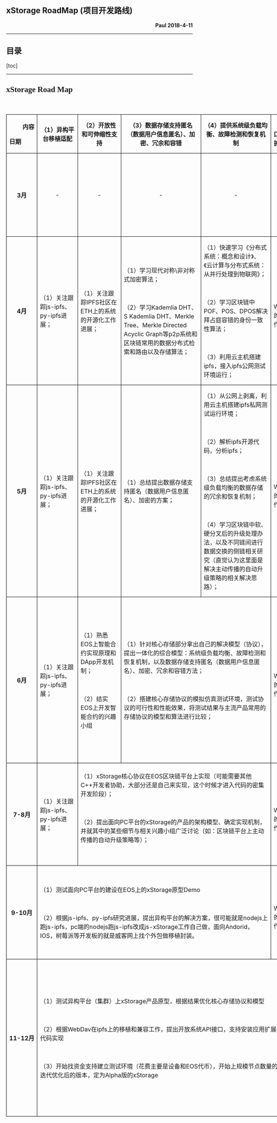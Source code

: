 ## xStorage RoadMap (项目开发路线)

**<p align="right">Paul 2018-4-11</p>**
 
***
## 目录
[toc]
***

## <p class=MsoTitle><span lang=EN-US style='text-align:center;font-family:方正小标宋简体'>xStorage Road Map</span></p>

<p class=MsoNormal align=right style='text-align:right'><span lang=EN-US>&nbsp;</span></p>

<div align=center>

<table class=MsoTableGrid border=1 cellspacing=0 cellpadding=0 width=0
 style='width:766.55pt;border-collapse:collapse;border:none'>
 <thead>
  <tr style='page-break-inside:avoid;height:31.75pt'>
   <td width=75 style='width:56.45pt;border:solid windowtext 1.0pt;padding:
   0cm 5.4pt 0cm 5.4pt;height:31.75pt'>
   <p class=MsoNormal align=right style='text-align:right'><b>内容</b></p>
   <p class=MsoNormal><b>日期</b></p>
   </td>
   <td width=104 style='width:78.0pt;border:solid windowtext 1.0pt;border-left:
   none;padding:0cm 5.4pt 0cm 5.4pt;height:31.75pt'>
   <p class=MsoNormal align=center style='text-align:center'><b>（<span
   lang=EN-US>1</span>）异构平台移植适配</b></p>
   </td>
   <td width=113 style='width:3.0cm;border:solid windowtext 1.0pt;border-left:
   none;padding:0cm 5.4pt 0cm 5.4pt;height:31.75pt'>
   <p class=MsoNormal align=center style='text-align:center'><b>（<span
   lang=EN-US>2</span>）开放性和可伸缩性支持</b></p>
   </td>
   <td width=227 style='width:6.0cm;border:solid windowtext 1.0pt;border-left:
   none;padding:0cm 5.4pt 0cm 5.4pt;height:31.75pt'>
   <p class=MsoNormal align=center style='text-align:center'><b>（<span
   lang=EN-US>3</span>）数据存储支持匿名（数据用户信息匿名）、加密、冗余和容错</b></p>
   </td>
   <td width=198 style='width:148.8pt;border:solid windowtext 1.0pt;border-left:
   none;padding:0cm 5.4pt 0cm 5.4pt;height:31.75pt'>
   <p class=MsoNormal align=center style='text-align:center'><b>（<span
   lang=EN-US>4</span>）提供系统级负载均衡、故障检测和恢复机制</b></p>
   </td>
   <td width=142 style='width:106.35pt;border:solid windowtext 1.0pt;
   border-left:none;padding:0cm 5.4pt 0cm 5.4pt;height:31.75pt'>
   <p class=MsoNormal><b>（<span lang=EN-US>5</span>）开放<span lang=EN-US>API</span>接口，支持安装应用扩展</b></p>
   </td>
   <td width=162 style='width:121.8pt;border:solid windowtext 1.0pt;border-left:
   none;padding:0cm 5.4pt 0cm 5.4pt;height:31.75pt'>
   <p class=MsoNormal align=center style='text-align:center'><b>结果<span
   lang=EN-US>/</span>或方案<span lang=EN-US>/</span>或思维<span lang=EN-US>/</span>或成果的物化体现</b></p>
   </td>
  </tr>
 </thead>
 <tr style='page-break-inside:avoid'>
  <td width=75 style='width:56.45pt;border:solid windowtext 1.0pt;border-top:
  none;padding:0cm 5.4pt 0cm 5.4pt'>
  <p class=MsoNormal align=center style='text-align:center'><b><span
  lang=EN-US>3</span>月</b></p>
  </td>
  <td width=104 style='width:78.0pt;border-top:none;border-left:none;
  border-bottom:solid windowtext 1.0pt;border-right:solid windowtext 1.0pt;
  padding:0cm 5.4pt 0cm 5.4pt'>
  <p class=MsoNormal align=center style='text-align:center'><span lang=EN-US>-</span></p>
  </td>
  <td width=113 style='width:3.0cm;border-top:none;border-left:none;border-bottom:
  solid windowtext 1.0pt;border-right:solid windowtext 1.0pt;padding:0cm 5.4pt 0cm 5.4pt'>
  <p class=MsoNormal align=center style='text-align:center'><span lang=EN-US>-</span></p>
  </td>
  <td width=227 style='width:6.0cm;border-top:none;border-left:none;border-bottom:
  solid windowtext 1.0pt;border-right:solid windowtext 1.0pt;padding:0cm 5.4pt 0cm 5.4pt'>
  <p class=MsoNormal align=center style='text-align:center'><span lang=EN-US>-</span></p>
  </td>
  <td width=198 style='width:148.8pt;border-top:none;border-left:none;
  border-bottom:solid windowtext 1.0pt;border-right:solid windowtext 1.0pt;
  padding:0cm 5.4pt 0cm 5.4pt'>
  <p class=MsoNormal align=center style='text-align:center'><span lang=EN-US>-</span></p>
  </td>
  <td width=142 style='width:106.35pt;border-top:none;border-left:none;
  border-bottom:solid windowtext 1.0pt;border-right:solid windowtext 1.0pt;
  padding:0cm 5.4pt 0cm 5.4pt'>
  <p class=MsoNormal align=center style='text-align:center'><span lang=EN-US>-</span></p>
  </td>
  <td width=162 style='width:121.8pt;border-top:none;border-left:none;
  border-bottom:solid windowtext 1.0pt;border-right:solid windowtext 1.0pt;
  padding:0cm 5.4pt 0cm 5.4pt'>
  <p class=MsoNormal align=left style='text-align:left'>（<span lang=EN-US>1</span>）确定了研发<span
  lang=EN-US>xStorage</span>产品构想，并调研相关技术和项目现状，评估必要性与可行性，梳理细化出<span lang=EN-US>xStorage</span>在开源项目的基础上的增量和区别。</p>
  </td>
 </tr>
 <tr style='page-break-inside:avoid'>
  <td width=75 style='width:56.45pt;border:solid windowtext 1.0pt;border-top:
  none;padding:0cm 5.4pt 0cm 5.4pt'>
  <p class=MsoNormal align=center style='text-align:center;layout-grid-mode:
  char'><b><span lang=EN-US>4</span>月</b></p>
  </td>
  <td width=104 style='width:78.0pt;border-top:none;border-left:none;
  border-bottom:solid windowtext 1.0pt;border-right:solid windowtext 1.0pt;
  padding:0cm 5.4pt 0cm 5.4pt'>
  <p class=MsoNormal align=left style='text-align:left;layout-grid-mode:char'>（<span
  lang=EN-US>1</span>）关注跟踪<span lang=EN-US>js-ipfs</span>、<span lang=EN-US>py-ipfs</span>进展；</p>
  </td>
  <td width=113 style='width:3.0cm;border-top:none;border-left:none;border-bottom:
  solid windowtext 1.0pt;border-right:solid windowtext 1.0pt;padding:0cm 5.4pt 0cm 5.4pt'>
  <p class=MsoNormal align=left style='text-align:left;layout-grid-mode:char'>（<span
  lang=EN-US>1</span>）关注跟踪<span lang=EN-US>IPFS</span>社区在<span lang=EN-US>ETH</span>上的系统的开源化工作进展；</p>
  </td>
  <td width=227 style='width:6.0cm;border-top:none;border-left:none;border-bottom:
  solid windowtext 1.0pt;border-right:solid windowtext 1.0pt;padding:0cm 5.4pt 0cm 5.4pt'>
  <p class=MsoNormal align=left style='text-align:left;layout-grid-mode:char'>（<span
  lang=EN-US>1</span>）学习现代对称<span lang=EN-US>\</span>非对称式加密算法；</p>
  <p class=MsoNormal align=left style='text-align:left;layout-grid-mode:char'><span
  lang=EN-US>&nbsp;</span></p>
  <p class=MsoNormal align=left style='text-align:left;layout-grid-mode:char'>（<span
  lang=EN-US>2</span>）学习<span lang=EN-US>Kademlia DHT</span>、<span lang=EN-US>S
  Kademlia DHT</span>、<span lang=EN-US>Merkle Tree</span>、<span lang=EN-US>Merkle
  Directed Acyclic Graph</span>等<span lang=EN-US>p2p</span>系统和区块链常用的数据分布式检索和路由以及存储算法；</p>
  </td>
  <td width=198 style='width:148.8pt;border-top:none;border-left:none;
  border-bottom:solid windowtext 1.0pt;border-right:solid windowtext 1.0pt;
  padding:0cm 5.4pt 0cm 5.4pt'>
  <p class=MsoNormal align=left style='text-align:left;layout-grid-mode:char'>（<span
  lang=EN-US>1</span>）快速学习《分布式系统：概念和设计》、《云计算与分布式系统：从并行处理到物联网》；</p>
  <p class=MsoNormal align=left style='text-align:left;layout-grid-mode:char'><span
  lang=EN-US>&nbsp;</span></p>
  <p class=MsoNormal align=left style='text-align:left;layout-grid-mode:char'>（<span
  lang=EN-US>2</span>）学习区块链中<span lang=EN-US>POF</span>、<span lang=EN-US>POS</span>、<span
  lang=EN-US>DPOS</span>解决拜占庭容错的身份一致性算法；</p>
  <p class=MsoNormal align=left style='text-align:left;layout-grid-mode:char'><span
  lang=EN-US>&nbsp;</span></p>
  <p class=MsoNormal align=left style='text-align:left;layout-grid-mode:char'>（<span
  lang=EN-US>3</span>）利用云主机搭建<span lang=EN-US>ipfs</span>，接入<span lang=EN-US>ipfs</span>公网测试环境运行；</p>
  </td>
  <td width=142 style='width:106.35pt;border-top:none;border-left:none;
  border-bottom:solid windowtext 1.0pt;border-right:solid windowtext 1.0pt;
  padding:0cm 5.4pt 0cm 5.4pt'>
  <p class=MsoNormal align=left style='text-align:left;layout-grid-mode:char'>（<span
  lang=EN-US>1</span>）关注跟踪<span lang=EN-US>WebDav</span>在<span lang=EN-US>ipfs</span>上的移植和兼容工作；</p>
  </td>
  <td width=162 style='width:121.8pt;border-top:none;border-left:none;
  border-bottom:solid windowtext 1.0pt;border-right:solid windowtext 1.0pt;
  padding:0cm 5.4pt 0cm 5.4pt'>
  <p class=MsoNormal align=left style='text-align:left'>（<span lang=EN-US>1</span>）整理出可以用来构建<span
  lang=EN-US>xStorage</span>核心存储协议的相关技术笔记</p>
  <p class=MsoNormal align=left style='text-align:left'><span lang=EN-US>&nbsp;</span></p>
  <p class=MsoNormal align=left style='text-align:left'>（<span lang=EN-US>2</span>）编译<span
  lang=EN-US>ipfs</span>源码，搭建接入<span lang=EN-US>ipfs</span>公网的测试环境，跑通<span
  lang=EN-US>ipfs</span>重要组件，抽取出组件之间的模块关系图（功能组件粒度）</p>
  </td>
 </tr>
 <tr style='page-break-inside:avoid'>
  <td width=75 style='width:56.45pt;border:solid windowtext 1.0pt;border-top:
  none;padding:0cm 5.4pt 0cm 5.4pt'>
  <p class=MsoNormal align=center style='text-align:center;layout-grid-mode:
  char'><b><span lang=EN-US>5</span>月</b></p>
  </td>
  <td width=104 style='width:78.0pt;border-top:none;border-left:none;
  border-bottom:solid windowtext 1.0pt;border-right:solid windowtext 1.0pt;
  padding:0cm 5.4pt 0cm 5.4pt'>
  <p class=MsoNormal align=left style='text-align:left;layout-grid-mode:char'>（<span
  lang=EN-US>1</span>）关注跟踪<span lang=EN-US>js-ipfs</span>、<span lang=EN-US>py-ipfs</span>进展；</p>
  </td>
  <td width=113 style='width:3.0cm;border-top:none;border-left:none;border-bottom:
  solid windowtext 1.0pt;border-right:solid windowtext 1.0pt;padding:0cm 5.4pt 0cm 5.4pt'>
  <p class=MsoNormal align=left style='text-align:left;layout-grid-mode:char'>（<span
  lang=EN-US>1</span>）关注跟踪<span lang=EN-US>IPFS</span>社区在<span lang=EN-US>ETH</span>上的系统的开源化工作进展；</p>
  </td>
  <td width=227 style='width:6.0cm;border-top:none;border-left:none;border-bottom:
  solid windowtext 1.0pt;border-right:solid windowtext 1.0pt;padding:0cm 5.4pt 0cm 5.4pt'>
  <p class=MsoNormal align=left style='text-align:left;layout-grid-mode:char'>（<span
  lang=EN-US>1</span>）总结提出数据存储支持匿名（数据用户信息匿名）、加密的方案；</p>
  </td>
  <td width=198 style='width:148.8pt;border-top:none;border-left:none;
  border-bottom:solid windowtext 1.0pt;border-right:solid windowtext 1.0pt;
  padding:0cm 5.4pt 0cm 5.4pt'>
  <p class=MsoNormal align=left style='text-align:left;layout-grid-mode:char'>（<span
  lang=EN-US>1</span>）从公网上剥离，利用云主机搭建<span lang=EN-US>ipfs</span>私网测试运行环境；</p>
  <p class=MsoNormal align=left style='text-align:left;layout-grid-mode:char'><span
  lang=EN-US>&nbsp;</span></p>
  <p class=MsoNormal align=left style='text-align:left;layout-grid-mode:char'>（<span
  lang=EN-US>2</span>）解析<span lang=EN-US>ipfs</span>开源代码，分析<span lang=EN-US>ipfs</span>；</p>
  <p class=MsoNormal align=left style='text-align:left;layout-grid-mode:char'><span
  lang=EN-US>&nbsp;</span></p>
  <p class=MsoNormal align=left style='text-align:left;layout-grid-mode:char'>（<span
  lang=EN-US>3</span>）总结提出考虑系统级负载均衡的数据存储的冗余和恢复机制；</p>
  <p class=MsoNormal align=left style='text-align:left;layout-grid-mode:char'><span
  lang=EN-US>&nbsp;</span></p>
  <p class=MsoNormal align=left style='text-align:left;layout-grid-mode:char'>（<span
  lang=EN-US>4</span>）学习区块链中软、硬分叉后的升级处理办法，以及不同链间进行数据交换的侧链相关研究（直觉认为这里面是解决主动传播的自动升级策略的相关解决思路）；</p>
  </td>
  <td width=142 style='width:106.35pt;border-top:none;border-left:none;
  border-bottom:solid windowtext 1.0pt;border-right:solid windowtext 1.0pt;
  padding:0cm 5.4pt 0cm 5.4pt'>
  <p class=MsoNormal align=left style='text-align:left;layout-grid-mode:char'>（<span
  lang=EN-US>1</span>）关注跟踪<span lang=EN-US>WebDav</span>在<span lang=EN-US>ipfs</span>上的移植和兼容工作；</p>
  </td>
  <td width=162 style='width:121.8pt;border-top:none;border-left:none;
  border-bottom:solid windowtext 1.0pt;border-right:solid windowtext 1.0pt;
  padding:0cm 5.4pt 0cm 5.4pt'>
  <p class=MsoNormal align=left style='text-align:left'>（<span lang=EN-US>1</span>）搭建少量节点的<span
  lang=EN-US>ipfs</span>私网的测试环境，解析<span lang=EN-US>ipfs</span>开源代码，代码做注释标注至函数级，抽取了模块关系图（代码类粒度）；</p>
  <p class=MsoNormal align=left style='text-align:left'><span lang=EN-US>&nbsp;</span></p>
  <p class=MsoNormal align=left style='text-align:left'>（<span lang=EN-US>2</span>）提出<span
  lang=EN-US>xStorage</span>实现数据存储中用户匿名和加密的模型和算法；</p>
  <p class=MsoNormal align=left style='text-align:left'><span lang=EN-US>&nbsp;</span></p>
  <p class=MsoNormal align=left style='text-align:left'>（<span lang=EN-US>3</span>）提出<span
  lang=EN-US>xStorage</span>支持数据冗余和恢复的系统级负载均衡机制；</p>
  </td>
 </tr>
 <tr style='page-break-inside:avoid'>
  <td width=75 style='width:56.45pt;border:solid windowtext 1.0pt;border-top:
  none;padding:0cm 5.4pt 0cm 5.4pt'>
  <p class=MsoNormal align=center style='text-align:center;layout-grid-mode:
  char'><b><span lang=EN-US>6</span>月</b></p>
  </td>
  <td width=104 style='width:78.0pt;border-top:none;border-left:none;
  border-bottom:solid windowtext 1.0pt;border-right:solid windowtext 1.0pt;
  padding:0cm 5.4pt 0cm 5.4pt'>
  <p class=MsoNormal align=left style='text-align:left;layout-grid-mode:char'>（<span
  lang=EN-US>1</span>）关注跟踪<span lang=EN-US>js-ipfs</span>、<span lang=EN-US>py-ipfs</span>进展；</p>
  </td>
  <td width=113 style='width:3.0cm;border-top:none;border-left:none;border-bottom:
  solid windowtext 1.0pt;border-right:solid windowtext 1.0pt;padding:0cm 5.4pt 0cm 5.4pt'>
  <p class=MsoNormal align=left style='text-align:left;layout-grid-mode:char'>（<span
  lang=EN-US>1</span>）熟悉<span lang=EN-US>EOS</span>上智能合约实现原理和<span lang=EN-US>DApp</span>开发机制；</p>
  <p class=MsoNormal align=left style='text-align:left;layout-grid-mode:char'><span
  lang=EN-US>&nbsp;</span></p>
  <p class=MsoNormal align=left style='text-align:left;layout-grid-mode:char'>（<span
  lang=EN-US>2</span>）结实<span lang=EN-US>EOS</span>上开发智能合约的兴趣小组</p>
  </td>
  <td width=425 colspan=2 style='width:318.9pt;border-top:none;border-left:
  none;border-bottom:solid windowtext 1.0pt;border-right:solid windowtext 1.0pt;
  padding:0cm 5.4pt 0cm 5.4pt'>
  <p class=MsoNormal align=left style='text-align:left;layout-grid-mode:char'>（<span
  lang=EN-US>1</span>）针对核心存储部分拿出自己的解决模型（协议），提出一体化的综合模型：系统级负载均衡、故障检测和恢复机制，以及数据存储支持匿名（数据用户信息匿名）、加密、冗余和容错方法；</p>
  <p class=MsoNormal align=left style='text-align:left;layout-grid-mode:char'><span
  lang=EN-US>&nbsp;</span></p>
  <p class=MsoNormal align=left style='text-align:left;layout-grid-mode:char'>（<span
  lang=EN-US>2</span>）搭建核心存储协议的模拟仿真测试环境，测试协议的可行性和性能效果，将测试结果与主流产品常用的存储协议的模型和算法进行比较；</p>
  </td>
  <td width=142 style='width:106.35pt;border-top:none;border-left:none;
  border-bottom:solid windowtext 1.0pt;border-right:solid windowtext 1.0pt;
  padding:0cm 5.4pt 0cm 5.4pt'>
  <p class=MsoNormal align=left style='text-align:left;layout-grid-mode:char'>（<span
  lang=EN-US>1</span>）关注跟踪<span lang=EN-US>WebDav</span>在<span lang=EN-US>ipfs</span>上的移植和兼容工作；</p>
  </td>
  <td width=162 style='width:121.8pt;border-top:none;border-left:none;
  border-bottom:solid windowtext 1.0pt;border-right:solid windowtext 1.0pt;
  padding:0cm 5.4pt 0cm 5.4pt'>
  <p class=MsoNormal align=left style='text-align:left'>（<span lang=EN-US>1</span>）提出整个<span
  lang=EN-US>xStorage</span>产品的核心存储协议的模型和算法；</p>
  <p class=MsoNormal align=left style='text-align:left'><span lang=EN-US>&nbsp;</span></p>
  <p class=MsoNormal align=left style='text-align:left'>（<span lang=EN-US>2</span>）并编写模拟仿真测试程序，给出仿真的测试结果，并与主流产品常用的存储协议的模型和算法做对比；</p>
  <p class=MsoNormal align=left style='text-align:left'><span lang=EN-US>&nbsp;</span></p>
  <p class=MsoNormal align=left style='text-align:left'>（<span lang=EN-US>3</span>）在区块链<span
  lang=EN-US>EOS</span>上开发<span lang=EN-US>DApp</span>的方法笔记；</p>
  </td>
 </tr>
 <tr style='page-break-inside:avoid'>
  <td width=75 style='width:56.45pt;border:solid windowtext 1.0pt;border-top:
  none;padding:0cm 5.4pt 0cm 5.4pt'>
  <p class=MsoNormal align=center style='text-align:center;layout-grid-mode:
  char'><b><span lang=EN-US>7-8</span>月</b></p>
  </td>
  <td width=104 style='width:78.0pt;border-top:none;border-left:none;
  border-bottom:solid windowtext 1.0pt;border-right:solid windowtext 1.0pt;
  padding:0cm 5.4pt 0cm 5.4pt'>
  <p class=MsoNormal align=left style='text-align:left;layout-grid-mode:char'>（<span
  lang=EN-US>1</span>）关注跟踪<span lang=EN-US>js-ipfs</span>、<span lang=EN-US>py-ipfs</span>进展；</p>
  </td>
  <td width=539 colspan=3 style='width:403.95pt;border-top:none;border-left:
  none;border-bottom:solid windowtext 1.0pt;border-right:solid windowtext 1.0pt;
  padding:0cm 5.4pt 0cm 5.4pt'>
  <p class=MsoNormal align=left style='text-align:left;layout-grid-mode:char'>（<span
  lang=EN-US>1</span>）<span lang=EN-US>xStorage</span>核心协议在<span lang=EN-US>EOS</span>区块链平台上实现（可能需要其他<span
  lang=EN-US>C++</span>开发者协助，大部分还是自己来实现，这个时候才进入代码的密集开发阶段）；</p>
  <p class=MsoNormal align=left style='text-align:left;layout-grid-mode:char'><span
  lang=EN-US>&nbsp;</span></p>
  <p class=MsoNormal align=left style='text-align:left;layout-grid-mode:char'>（<span
  lang=EN-US>2</span>）提出面向<span lang=EN-US>PC</span>平台的<span lang=EN-US>xStorage</span>的产品的架构模型、确定实现机制，并就其中的某些细节与相关兴趣小组广泛讨论（如：区块链平台上主动传播的自动升级策略等）；</p>
  <p class=MsoNormal align=left style='text-align:left;layout-grid-mode:char'><span
  lang=EN-US>&nbsp;</span></p>
  </td>
  <td width=142 style='width:106.35pt;border-top:none;border-left:none;
  border-bottom:solid windowtext 1.0pt;border-right:solid windowtext 1.0pt;
  padding:0cm 5.4pt 0cm 5.4pt'>
  <p class=MsoNormal align=left style='text-align:left;layout-grid-mode:char'>（<span
  lang=EN-US>1</span>）关注跟踪<span lang=EN-US>WebDav</span>在<span lang=EN-US>ipfs</span>上的移植和兼容工作；</p>
  </td>
  <td width=162 style='width:121.8pt;border-top:none;border-left:none;
  border-bottom:solid windowtext 1.0pt;border-right:solid windowtext 1.0pt;
  padding:0cm 5.4pt 0cm 5.4pt'>
  <p class=MsoNormal align=left style='text-align:left'>（<span lang=EN-US>1</span>）在区块链<span
  lang=EN-US>EOS</span>上实现<span lang=EN-US>xStorage</span>核心存储协议；</p>
  <p class=MsoNormal align=left style='text-align:left'><span lang=EN-US>&nbsp;</span></p>
  <p class=MsoNormal align=left style='text-align:left'>（<span lang=EN-US>2</span>）给出整个<span
  lang=EN-US>xStorage</span>全系统架构方案，并细化到各个部分的模型和算法级别；</p>
  </td>
 </tr>
 <tr style='page-break-inside:avoid'>
  <td width=75 style='width:56.45pt;border:solid windowtext 1.0pt;border-top:
  none;padding:0cm 5.4pt 0cm 5.4pt'>
  <p class=MsoNormal align=center style='text-align:center;layout-grid-mode:
  char'><b><span lang=EN-US>9-10</span>月</b></p>
  </td>
  <td width=643 colspan=4 style='width:17.0cm;border-top:none;border-left:none;
  border-bottom:solid windowtext 1.0pt;border-right:solid windowtext 1.0pt;
  padding:0cm 5.4pt 0cm 5.4pt'>
  <p class=MsoNormal align=left style='text-align:left;layout-grid-mode:char'>（<span
  lang=EN-US>1</span>）测试面向<span lang=EN-US>PC</span>平台的建设在<span lang=EN-US>EOS</span>上的<span
  lang=EN-US>xStorage</span>原型<span lang=EN-US>Demo</span></p>
  <p class=MsoNormal align=left style='text-align:left;layout-grid-mode:char'><span
  lang=EN-US>&nbsp;</span></p>
  <p class=MsoNormal align=left style='text-align:left;layout-grid-mode:char'>（<span
  lang=EN-US>2</span>）根据<span lang=EN-US>js-ipfs</span>、<span lang=EN-US>py-ipfs</span>研究进展，提出异构平台的解决方案，很可能就是<span
  lang=EN-US>nodejs</span>上跑<span lang=EN-US>js-ipfs</span>，<span lang=EN-US>pc</span>端的<span
  lang=EN-US>nodejs</span>跑<span lang=EN-US>js-ipfs</span>改成<span lang=EN-US>js-xStorage</span>工作自己做，面向<span
  lang=EN-US>Andorid</span>，<span lang=EN-US>IOS</span>，树莓派等开发板的就是威客网上找个外包做移植封装。</p>
  </td>
  <td width=142 style='width:106.35pt;border-top:none;border-left:none;
  border-bottom:solid windowtext 1.0pt;border-right:solid windowtext 1.0pt;
  padding:0cm 5.4pt 0cm 5.4pt'>
  <p class=MsoNormal align=left style='text-align:left;layout-grid-mode:char'>（<span
  lang=EN-US>1</span>）关注跟踪<span lang=EN-US>WebDav</span>在<span lang=EN-US>ipfs</span>上的移植和兼容工作；</p>
  </td>
  <td width=162 style='width:121.8pt;border-top:none;border-left:none;
  border-bottom:solid windowtext 1.0pt;border-right:solid windowtext 1.0pt;
  padding:0cm 5.4pt 0cm 5.4pt'>
  <p class=MsoNormal align=left style='text-align:left'>（<span lang=EN-US>1</span>）完成支持<span
  lang=EN-US>PC</span>平台的建设在<span lang=EN-US>EOS</span>区块上的<span lang=EN-US>xStorage</span>产品原型程序，并进行功能测试；</p>
  <p class=MsoNormal align=left style='text-align:left'><span lang=EN-US>&nbsp;</span></p>
  <p class=MsoNormal align=left style='text-align:left'>（<span lang=EN-US>2</span>）给出适配异构平台的解决方案；</p>
  </td>
 </tr>
 <tr style='page-break-inside:avoid'>
  <td width=75 style='width:56.45pt;border:solid windowtext 1.0pt;border-top:
  none;padding:0cm 5.4pt 0cm 5.4pt'>
  <p class=MsoNormal align=center style='text-align:center;layout-grid-mode:
  char'><b><span lang=EN-US>11-12</span>月</b></p>
  </td>
  <td width=784 colspan=5 style='width:588.3pt;border-top:none;border-left:
  none;border-bottom:solid windowtext 1.0pt;border-right:solid windowtext 1.0pt;
  padding:0cm 5.4pt 0cm 5.4pt'>
  <p class=MsoNormal align=left style='text-align:left;layout-grid-mode:char'>（<span
  lang=EN-US>1</span>）测试异构平台（集群）上<span lang=EN-US>xStorage</span>产品原型，根据结果优化核心存储协议和模型</p>
  <p class=MsoNormal align=left style='text-align:left;layout-grid-mode:char'><span
  lang=EN-US>&nbsp;</span></p>
  <p class=MsoNormal align=left style='text-align:left;layout-grid-mode:char'>（<span
  lang=EN-US>2</span>）根据<span lang=EN-US>WebDav</span>在<span lang=EN-US>ipfs</span>上的移植和兼容工作，提出开放系统<span
  lang=EN-US>API</span>接口，支持安装应用扩展的方案思路，并代码实现</p>
  <p class=MsoNormal align=left style='text-align:left;layout-grid-mode:char'><span
  lang=EN-US>&nbsp;</span></p>
  <p class=MsoNormal align=left style='text-align:left;layout-grid-mode:char'>（<span
  lang=EN-US>3</span>）开始找资金支持建立测试环境（花费主要是设备和<span lang=EN-US>EOS</span>代币），开始上规模节点数量的测试环境，测试迭代优化后的版本，定为<span
  lang=EN-US>Alpha</span>版的<span lang=EN-US>xStorage</span></p>
  </td>
  <td width=162 style='width:121.8pt;border-top:none;border-left:none;
  border-bottom:solid windowtext 1.0pt;border-right:solid windowtext 1.0pt;
  padding:0cm 5.4pt 0cm 5.4pt'>
  <p class=MsoNormal align=left style='text-align:left'>（<span lang=EN-US>1</span>）完成异构平台（集群）上<span
  lang=EN-US>xStorage</span>产品原型程序，并进行功能测试；</p>
  <p class=MsoNormal align=left style='text-align:left'><span lang=EN-US>&nbsp;</span></p>
  <p class=MsoNormal align=left style='text-align:left'>（<span lang=EN-US>2</span>）完成<span
  lang=EN-US>xStorage</span>上支持<span lang=EN-US>WebDav</span>协议的方案，给出<span
  lang=EN-US>xStorage</span>上安装应用扩展的方案；</p>
  <p class=MsoNormal align=left style='text-align:left'><span lang=EN-US>&nbsp;</span></p>
  <p class=MsoNormal align=left style='text-align:left'>（<span lang=EN-US>3</span>）发布<span
  lang=EN-US>xStorage</span>产品<span lang=EN-US>Alpha</span>版（测试版）</p>
  </td>
 </tr>
</table>

</div>

<p class=MsoNormal><span lang=EN-US>&nbsp;</span></p>

</div>


